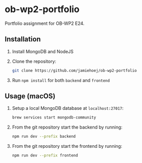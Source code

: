 # ob-wp2-portfolio

Portfolio assignment for OB-WP2 E24.

## Installation

1. Install MongoDB and NodeJS
2. Clone the repository:

   ```bash
   git clone https://github.com/jamiehoej/ob-wp2-portfolio
   ```

3. Run `npm install` for both `backend` and `frontend`

## Usage (macOS)

1. Setup a local MongoDB database at `localhost:27017`:

   ```bash
   brew services start mongodb-community
   ```

2. From the git repository start the backend by running:

   ```bash
   npm run dev --prefix backend
   ```

3. From the git repository start the frontend by running:

   ```bash
   npm run dev --prefix frontend
   ```
